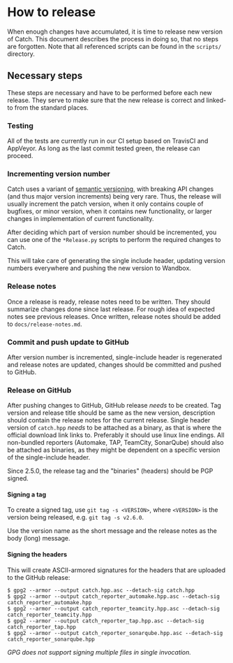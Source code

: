 <a id="top"></a>
# How to release

When enough changes have accumulated, it is time to release new version of Catch. This document describes the process in doing so, that no steps are forgotten. Note that all referenced scripts can be found in the `scripts/` directory.

## Necessary steps

These steps are necessary and have to be performed before each new release. They serve to make sure that the new release is correct and linked-to from the standard places.


### Testing

All of the tests are currently run in our CI setup based on TravisCI and
AppVeyor. As long as the last commit tested green, the release can
proceed.


### Incrementing version number

Catch uses a variant of [semantic versioning](http://semver.org/), with breaking API changes (and thus major version increments) being very rare. Thus, the release will usually increment the patch version, when it only contains couple of bugfixes, or minor version, when it contains new functionality, or larger changes in implementation of current functionality.

After deciding which part of version number should be incremented, you can use one of the `*Release.py` scripts to perform the required changes to Catch.

This will take care of generating the single include header, updating
version numbers everywhere and pushing the new version to Wandbox.


### Release notes

Once a release is ready, release notes need to be written. They should summarize changes done since last release. For rough idea of expected notes see previous releases. Once written, release notes should be added to `docs/release-notes.md`.


### Commit and push update to GitHub

After version number is incremented, single-include header is regenerated and release notes are updated, changes should be committed and pushed to GitHub.


### Release on GitHub

After pushing changes to GitHub, GitHub release *needs* to be created.
Tag version and release title should be same as the new version,
description should contain the release notes for the current release.
Single header version of `catch.hpp` *needs* to be attached as a binary,
as that is where the official download link links to. Preferably
it should use linux line endings. All non-bundled reporters (Automake, TAP,
TeamCity, SonarQube) should also be attached as binaries, as they might be
dependent on a specific version of the single-include header.

Since 2.5.0, the release tag and the "binaries" (headers) should be PGP
signed.

#### Signing a tag

To create a signed tag, use `git tag -s <VERSION>`, where `<VERSION>`
is the version being released, e.g. `git tag -s v2.6.0`.

Use the version name as the short message and the release notes as
the body (long) message.

#### Signing the headers

This will create ASCII-armored signatures for the headers that are
uploaded to the GitHub release:

```
$ gpg2 --armor --output catch.hpp.asc --detach-sig catch.hpp
$ gpg2 --armor --output catch_reporter_automake.hpp.asc --detach-sig catch_reporter_automake.hpp
$ gpg2 --armor --output catch_reporter_teamcity.hpp.asc --detach-sig catch_reporter_teamcity.hpp
$ gpg2 --armor --output catch_reporter_tap.hpp.asc --detach-sig catch_reporter_tap.hpp
$ gpg2 --armor --output catch_reporter_sonarqube.hpp.asc --detach-sig catch_reporter_sonarqube.hpp
```

_GPG does not support signing multiple files in single invocation._
